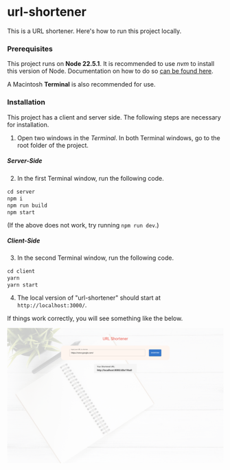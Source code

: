 # url-shortener

This is a URL shortener. Here's how to run this project locally.

### Prerequisites

This project runs on **Node 22.5.1**. It is recommended to use _nvm_ to install this version of Node. Documentation on how to do so [can be found here](https://github.com/nvm-sh/nvm?tab=readme-ov-file#installing-and-updating).

A Macintosh **Terminal** is also recommended for use.

### Installation

This project has a client and server side. The following steps are necessary for installation.

1. Open two windows in the _Terminal_. In both Terminal windows, go to the root folder of the project.

##### Server-Side

2. In the first Terminal window, run the following code.

```
cd server
npm i
npm run build
npm start
```

(If the above does not work, try running `npm run dev`.)

##### Client-Side

3. In the second Terminal window, run the following code.

```
cd client
yarn
yarn start
```

4. The local version of "url-shortener" should start at `http://localhost:3000/`.

If things work correctly, you will see something like the below.

![snapshot](/client/public/snapshot.png)
